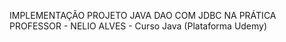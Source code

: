 IMPLEMENTAÇÃO PROJETO JAVA DAO COM JDBC NA PRÁTICA
PROFESSOR - NELIO ALVES - Curso Java (Plataforma Udemy)

